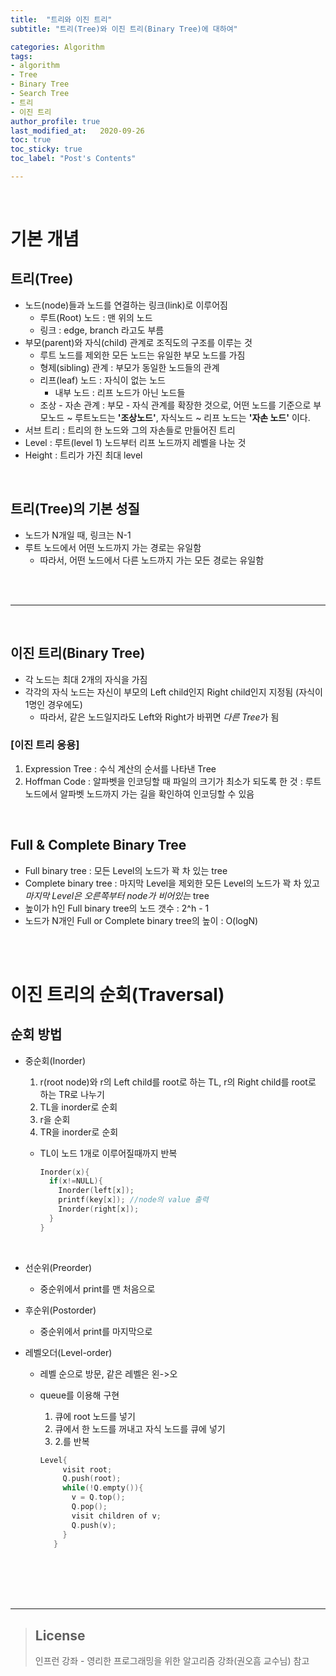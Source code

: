 ```yaml
---
title:  "트리와 이진 트리"
subtitle: "트리(Tree)와 이진 트리(Binary Tree)에 대하여"

categories: Algorithm
tags:
- algorithm
- Tree
- Binary Tree
- Search Tree
- 트리
- 이진 트리
author_profile: true
last_modified_at:   2020-09-26
toc: true
toc_sticky: true
toc_label: "Post's Contents"

---
```


<br>

# 기본 개념

## 트리(Tree)

+ 노드(node)들과 노드를 연결하는 링크(link)로 이루어짐
  + 루트(Root) 노드 : 맨 위의 노드
  + 링크 : edge, branch 라고도 부름
+ 부모(parent)와 자식(child) 관계로 조직도의 구조를 이루는 것
  + 루트 노드를 제외한 모든 노드는 유일한 부모 노드를 가짐
  + 형제(sibling) 관계 : 부모가 동일한 노드들의 관계
  + 리프(leaf) 노드 : 자식이 없는 노드
    + 내부 노드 : 리프 노드가 아닌 노드들
  + 조상 - 자손 관계 : 부모 - 자식 관계를 확장한 것으로, 어떤 노드를 기준으로 부모노드 ~ 루트노드는 **'조상노드'**, 자식노드 ~ 리프 노드는 **'자손 노드'** 이다.
+ 서브 트리 :  트리의 한 노드와 그의 자손들로 만들어진 트리
+ Level : 루트(level 1) 노드부터 리프 노드까지 레벨을 나눈 것
+ Height :  트리가 가진 최대 level

<br>

## 트리(Tree)의 기본 성질

+ 노드가 N개일 때, 링크는 N-1
+ 루트 노드에서 어떤 노드까지 가는 경로는 유일함
  + 따라서, 어떤 노드에서 다른 노드까지 가는 모든 경로는 유일함

<br><br>

---

<br>

## 이진 트리(Binary Tree)

+ 각 노드는 최대 2개의 자식을 가짐
+ 각각의 자식 노드는 자신이 부모의 Left child인지 Right child인지 지정됨 (자식이 1명인 경우에도)
  + 따라서, 같은 노드일지라도 Left와 Right가 바뀌면 *다른 Tree*가 됨

### [이진 트리 응용]

1. Expression Tree
   : 수식 계산의 순서를 나타낸 Tree
2. Hoffman Code
   : 알파벳을 인코딩할 때 파일의 크기가 최소가 되도록 한 것
   : 루트 노드에서 알파벳 노드까지 가는 길을 확인하여 인코딩할 수 있음

<br>

## Full & Complete Binary Tree

+ Full binary tree : 모든 Level의 노드가 꽉 차 있는 tree
+ Complete binary tree : 마지막 Level을 제외한 모든 Level의 노드가 꽉 차 있고 *마지막 Level은 오른쪽부터 node가 비어있는* tree
+ 높이가 h인 Full binary tree의 노드 갯수 : 2^h - 1
+ 노드가 N개인 Full or Complete binary tree의 높이 : O(logN)

<br><br>

# 이진 트리의 순회(Traversal)

## 순회 방법

+ 중순회(Inorder)
  1. r(root node)와 r의 Left child를 root로 하는 TL, r의 Right child를 root로 하는 TR로 나누기
  2. TL을 inorder로 순회
  3. r을 순회
  4. TR을 inorder로 순회

  + TL이 노드 1개로 이루어질때까지 반복
    ```cpp
    Inorder(x){
      if(x!=NULL){
        Inorder(left[x]);
        printf(key[x]); //node의 value 출력
        Inorder(right[x]);
      }
    }
    ```

    <br>
+ 선순위(Preorder)
  + 중순위에서 print를 맨 처음으로
    <br>
+ 후순위(Postorder)
  + 중순위에서 print를 마지막으로
    <br>
+ 레벨오더(Level-order)
  + 레벨 순으로 방문, 같은 레벨은 왼->오
  + queue를 이용해 구현
    1. 큐에 root 노드를 넣기
    2. 큐에서 한 노드를 꺼내고 자식 노드를 큐에 넣기
    3. 2.를 반복

    ```cpp
    Level{
         visit root;
         Q.push(root);
         while(!Q.empty()){
           v = Q.top();
           Q.pop();
           visit children of v;
           Q.push(v);
         }
       }
    ```

<br><br><br><br>

---

>## License
>
>인프런 강좌 - 영리한 프로그래밍을 위한 알고리즘 강좌(권오흠 교수님) 참고

<br>